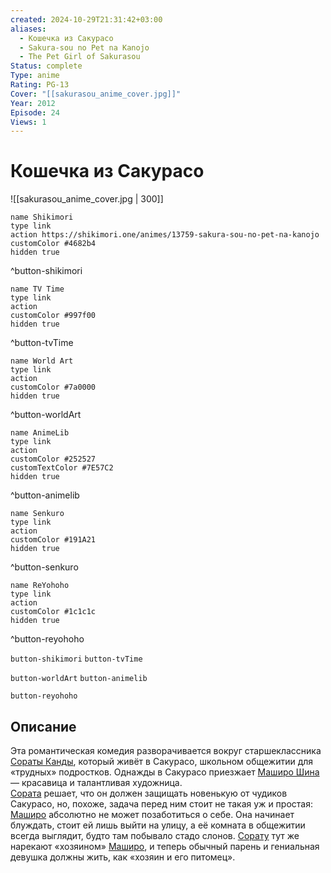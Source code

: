 ```yaml
---
created: 2024-10-29T21:31:42+03:00
aliases:
  - Кошечка из Сакурасо
  - Sakura-sou no Pet na Kanojo
  - The Pet Girl of Sakurasou
Status: complete
Type: anime
Rating: PG-13
Cover: "[[sakurasou_anime_cover.jpg]]"
Year: 2012
Episode: 24
Views: 1
---
```


# Кошечка из Сакурасо

![[sakurasou_anime_cover.jpg | 300]]

```button
name Shikimori
type link
action https://shikimori.one/animes/13759-sakura-sou-no-pet-na-kanojo
customColor #4682b4
hidden true
```
^button-shikimori

```button
name TV Time
type link
action 
customColor #997f00
hidden true
```
^button-tvTime

```button
name World Art
type link
action 
customColor #7a0000
hidden true
```
^button-worldArt

```button
name AnimeLib
type link
action 
customColor #252527
customTextColor #7E57C2
hidden true
```
^button-animelib

```button
name Senkuro
type link
action 
customColor #191A21
hidden true
```
^button-senkuro

```button
name ReYohoho
type link
action 
customColor #1c1c1c
hidden true
```
^button-reyohoho



`button-shikimori` `button-tvTime`

`button-worldArt` `button-animelib`

`button-reyohoho`

## Описание

Эта романтическая комедия разворачивается вокруг старшеклассника [Сораты Канды](https://shikimori.one/characters/64169-sorata-kanda), который живёт в Сакурасо, школьном общежитии для «трудных» подростков. Однажды в Сакурасо приезжает [Маширо Шина](https://shikimori.one/characters/61371-mashiro-shiina) — красавица и талантливая художница.  
[Сората](https://shikimori.one/characters/64169-sorata-kanda) решает, что он должен защищать новенькую от чудиков Сакурасо, но, похоже, задача перед ним стоит не такая уж и простая: [Маширо](https://shikimori.one/characters/61371-mashiro-shiina) абсолютно не может позаботиться о себе. Она начинает блуждать, стоит ей лишь выйти на улицу, а её комната в общежитии всегда выглядит, будто там побывало стадо слонов. [Сорату](https://shikimori.one/characters/64169-sorata-kanda) тут же нарекают «хозяином» [Маширо](https://shikimori.one/characters/61371-mashiro-shiina), и теперь обычный парень и гениальная девушка должны жить, как «хозяин и его питомец».
